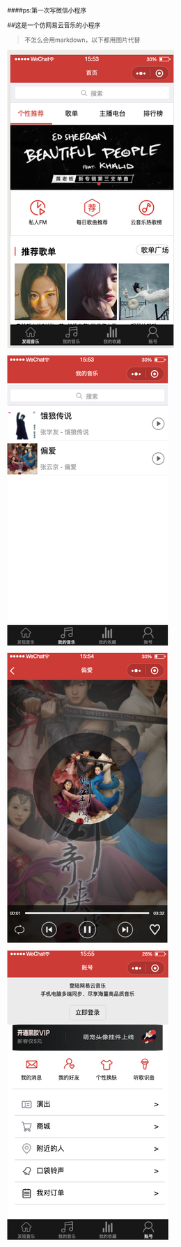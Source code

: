 ####ps:第一次写微信小程序

##这是一个仿网易云音乐的小程序

>不怎么会用markdown，以下都用图片代替

 ![image](https://github.com/byformer/wechat-music/blob/master/head.png)
 
 ![image](https://github.com/byformer/wechat-music/blob/master/my.png)
 
 ![image](https://github.com/byformer/wechat-music/blob/master/bofang.png)
 
 ![image](https://github.com/byformer/wechat-music/blob/master/denglu.png)
